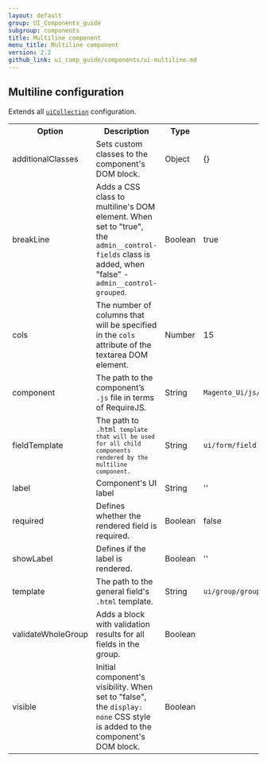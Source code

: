 ```yaml
---
layout: default
group: UI_Components_guide
subgroup: components
title: Multiline component
menu_title: Multiline component
version: 2.2
github_link: ui_comp_guide/components/ui-multiline.md
---
```



## Multiline configuration
Extends all [`uiCollection`]({{page.baseurl}}ui_comp_guide/concepts/ui_comp_uicollection_concept.html) configuration.

<table>
  <tr>
    <th>Option </th>
    <th>Description</th>
    <th>Type</th>
    <th>Default</th>
  </tr>
  <tr>
    <td>additionalClasses</td>
    <td>Sets custom classes to the component's DOM block.</td>
    <td>Object</td>
    <td>{}</td>
  </tr>
  <tr>
    <td>breakLine</td>
    <td>Adds a CSS class to multiline's DOM element. When set to "true", the <code>admin__control-fields</code> class is added, when "false" - <code>admin__control-grouped</code>.</td>
    <td>Boolean</td>
    <td>true</td>
  </tr>
  <tr>
    <td>cols</td>
    <td>The number of columns that will be specified in the <code>cols</code> attribute of the textarea DOM element.</td>
    <td>Number</td>
    <td>15</td>
  </tr>
  <tr>
    <td>component</td>
    <td>The path to the component’s <code>.js</code> file in terms of RequireJS.</td>
    <td>String</td>
    <td><code>Magento_Ui/js/form/components/group</code></td>
  </tr>
  <tr>
    <td>fieldTemplate</td>
    <td>The path to <code>.html<code> template that will be used for all child components rendered by the multiline component.</td>
    <td>String</td>
    <td><code>ui/form/field</code></td>
  </tr>
  <tr>
    <td>label</td>
    <td>Component's UI label</td>
    <td>String</td>
    <td>''</td>
  </tr>
  <tr>
    <td>required</td>
    <td>Defines whether the rendered field is required.</td>
    <td>Boolean</td>
    <td>false</td>
  </tr>
  <tr>
    <td>showLabel</td>
    <td>Defines if the label is rendered.</td>
    <td>Boolean</td>
    <td>''</td>
  </tr>
  <tr>
    <td>template</td>
    <td>The path to the general field's <code>.html</code> template.</td>
    <td>String</td>
    <td><code>ui/group/group</code></td>
  </tr>
  <tr>
    <td>validateWholeGroup</td>
    <td>Adds a block with validation results for all fields in the group. </td>
    <td>Boolean</td>
    <td></td>
  </tr>
  <tr>
    <td>visible</td>
    <td>Initial component's visibility. When set to "false", the <code>display: none</code> CSS style is added to the component's DOM block.</td>
    <td>Boolean</td>
    <td></td>
  </tr>
</table>
